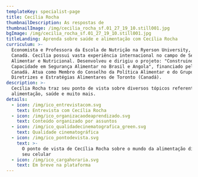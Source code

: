 ```yaml
---
templateKey: specialist-page
title: Cecília Rocha
thumbnailDescription: As respostas de
thumbnailImage: /img/cecilia_rocha_sf.01_27_19_10.still001.jpg
bgImage: /img/cecilia_rocha_sf.01_27_19_10.still001.jpg
titleLanding: Aprenda sobre saúde e alimentação com Cecília Rocha
curriculum: >-
  Economista e Professora da Escola de Nutrição na Ryerson University, no
  Canadá. Cecília possui vasta experiência internacional no campo de Segurança
  Alimentar e Nutricional. Desenvolveu e dirigiu o projeto: "Construindo
  Capacidade em Segurança Alimentar no Brasil e Angola", financiado pela DFATD,
  Canadá. Atua como Membro do Conselho da Política Alimentar e do Grupo de
  Diretrizes e Estratégias Alimentares de Toronto (Canadá).
description: >-
  Cecília Rocha traz seu ponto de vista sobre diversos tópicos referentes à
  alimentação, saúde e muito mais.
details:
  - icon: /img/ico_entrevistacom.svg
    text: Entrevista com Cecília Rocha
  - icon: /img/ico_organizacaodeaprendizado.svg
    text: Conteúdo organizado por assuntos
  - icon: /img/ico_qualidadecinematografica_green.svg
    text: Qualidade cinematográfica
  - icon: /img/ico_pontodevista.svg
    text: >-
      O ponto de vista de Cecília Rocha sobre o mundo da alimentação direto no
      seu celular
  - icon: /img/ico_cargahoraria.svg
    text: Em breve na plataforma
---
```


